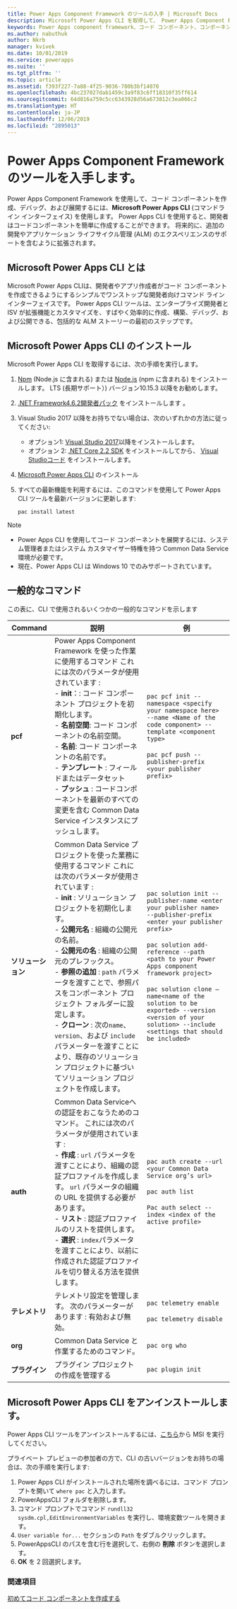 ```yaml
---
title: Power Apps Component Framework のツールの入手 | Microsoft Docs
description: Microsoft Power Apps CLI を取得して、 Power Apps Component Framework を使用してコード コンポーネントを作成、デバッグおよび展開します。
keywords: Power Apps component framework、コード コンポーネント、コンポーネント フレームワーク
ms.author: nabuthuk
author: Nkrb
manager: kvivek
ms.date: 10/01/2019
ms.service: powerapps
ms.suite: ''
ms.tgt_pltfrm: ''
ms.topic: article
ms.assetid: f393f227-7a88-4f25-9036-780b3bf14070
ms.openlocfilehash: 4bc237027dab1459c3a9f83c6ff18310f35ff614
ms.sourcegitcommit: 64d816a759c5cc6343928d56a673812c3ea066c2
ms.translationtype: HT
ms.contentlocale: ja-JP
ms.lasthandoff: 12/06/2019
ms.locfileid: "2895013"
---
```

# <a name="get-tooling-for-power-apps-component-framework"></a>Power Apps Component Framework のツールを入手します。

Power Apps Component Framework を使用して、コード コンポーネントを作成、デバッグ、および展開するには、**Microsoft Power Apps CLI** (コマンドライン インターフェイス) を使用します。 Power Apps CLI を使用すると、開発者はコードコンポーネントを簡単に作成することができます。 将来的に、追加の開発やアプリケーション ライフサイクル管理 (ALM) のエクスペリエンスのサポートを含むように拡張されます。 

## <a name="what-is-microsoft-power-apps-cli"></a>Microsoft Power Apps CLI とは 

Microsoft Power Apps CLIは、開発者やアプリ作成者がコード コンポーネントを作成できるようにするシンプルでワンストップな開発者向けコマンド ライン インターフェイスです。 Power Apps CLI ツールは、エンタープライズ開発者と ISV が拡張機能とカスタマイズを、すばやく効率的に作成、構築、デバッグ、および公開できる、包括的な ALM ストーリーの最初のステップです。  

## <a name="install-microsoft-power-apps-cli"></a>Microsoft Power Apps CLI のインストール

Microsoft Power Apps CLI を取得するには、次の手順を実行します。

1. [Npm](https://www.npmjs.com/get-npm) (Node.js に含まれる) または [Node.js](https://nodejs.org/en/) (npm に含まれる) をインストールします。 LTS (長期サポート）) バージョン10.15.3 以降をお勧めします。

1. [.NET Framework4.6.2開発者パック](https://dotnet.microsoft.com/download/dotnet-framework/net462) をインストールします 。 

1. Visual Studio 2017 以降をお持ちでない場合は、次のいずれかの方法に従ってください:
   - オプション1: [Visual Studio 2017](https://docs.microsoft.com/visualstudio/install/install-visual-studio?view=vs-2017)以降をインストールします。
   - オプション 2: [.NET Core 2.2 SDK](https://dotnet.microsoft.com/download/dotnet-core/2.2) をインストールしてから、 [Visual Studioコード](https://code.visualstudio.com/Download) をインストールします。

1. [Microsoft Power Apps CLI](https://aka.ms/PowerAppsCLI) のインストール
1. すべての最新機能を利用するには、このコマンドを使用して Power Apps CLI ツールを最新バージョンに更新します:

    ```CLI
    pac install latest
    ```

> [!NOTE]
> - Power Apps CLI を使用してコード コンポーネントを展開するには、システム管理者またはシステム カスタマイザー特権を持つ Common Data Service 環境が必要です。
> - 現在、Power Apps CLI は Windows 10 でのみサポートされています。

## <a name="common-commands"></a>一般的なコマンド 

この表に、CLI で使用されるいくつかの一般的なコマンドを示します

|Command|説明|例|
|------|-----------|--------|
|**pcf**|Power Apps  Component Framework を使った作業に使用するコマンド これには次のパラメータが使用されています : <br/> - **init**：: コード コンポーネント プロジェクトを初期化します。 <br/> - **名前空間**: コード コンポーネントの名前空間。 <br/> - **名前**: コード コンポーネントの名前です。 <br/> - **テンプレート** : フィールドまたはデータセット <br/> - **プッシュ** : コードコンポーネントを最新のすべての変更を含む Common Data Service インスタンスにプッシュします。| `pac pcf init --namespace <specify your namespace here> --name <Name of the code component> --template <component type>` <br/> <br/> `pac pcf push --publisher-prefix <your publisher prefix>`|
|**ソリューション**|Common Data Service プロジェクトを使った業務に使用するコマンド これには次のパラメータが使用されています : <br/> - **init** : ソリューション プロジェクトを初期化します。<br/> - **公開元名** : 組織の公開元の名前。 <br/> - **公開元の名** : 組織の公開元のプレフックス。 <br/> - **参照の追加** : `path` パラメータを渡すことで、参照パスをコンポーネント プロジェクト フォルダーに設定します。<br/> - **クローン** : 次の`name`、`version`、および `include` パラメーターを渡すことにより、既存のソリューション プロジェクトに基づいてソリューション プロジェクトを作成します。|`pac solution init --publisher-name <enter your publisher name> --publisher-prefix <enter your publisher prefix>` <br/><br/> `pac solution add-reference --path <path to your Power Apps component framework project>`<br/><br/> `pac solution clone –name<name of the solution to be exported> --version <version of your solution> --include <settings that should be included>`|
|**auth**|Common Data Serviceへの認証をおこなうためのコマンド。 これには次のパラメータが使用されています : <br/> - **作成** : `url` パラメータを渡すことにより、組織の認証プロファイルを作成します。 `url` パラメータの組織の URL を提供する必要があります。 <br/> - **リスト** : 認証プロファイルのリストを提供します。 <br/> - **選択** : `index`パラメータを渡すことにより、以前に作成された認証プロファイルを切り替える方法を提供します。|`pac auth create --url <your Common Data Service org’s url>` <br/> <br/> `pac auth list` <br/><br/> `Pac auth select --index <index of the active profile>`|
|**テレメトリ**|テレメトリ設定を管理します。 次のパラメーターがあります : 有効および無効。|`pac telemetry enable` <br/><br/> `pac telemetry disable`|
|**org**|Common Data Service と作業するためのコマンド。|`pac org who`|
|**プラグイン**|プラグイン プロジェクトの作成を管理する|`pac plugin init`|

## <a name="uninstall-microsoft-power-apps-cli"></a>Microsoft Power Apps CLI をアンインストールします。

Power Apps CLI ツールをアンインストールするには、[こちら](https://aka.ms/PowerAppsCLI)から MSI を実行してください。 

プライベート プレビューの参加者の方で、CLI の古いバージョンをお持ちの場合は、次の手順を実行します:

1. Power Apps CLI がインストールされた場所を調べるには、コマンド プロンプトを開いて `where pac` と入力します。
1. PowerAppsCLI フォルダを削除します。
1. コマンド プロンプトでコマンド `rundll32 sysdm.cpl,EditEnvironmentVariables` を実行し、環境変数ツールを開きます。
1. `User variable for...` セクションの `Path` をダブルクリックします。
1. PowerAppsCLI のパスを含む行を選択して、右側の **削除** ボタンを選択します。
1. **OK** を 2 回選択します。

### <a name="see-also"></a>関連項目

[初めてコード コンポーネントを作成する](implementing-controls-using-typescript.md)<br/>
